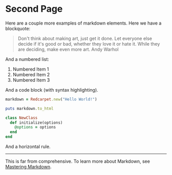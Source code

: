 # Second Page

Here are a couple more examples of markdown elements. Here we have a blockquote:

> Don't think about making art, just get it done. Let everyone else decide if it's good or bad, whether they love it or hate it. While they are deciding, make even more art.
> Andy Warhol

And a numbered list:

1. Numbered Item 1
2. Numbered Item 2
3. Numbered Item 3

And a code block (with syntax highlighting).

~~~ ruby
markdown = Redcarpet.new("Hello World!")

puts markdown.to_html

class NewClass
  def initialize(options)
    @options = options
  end
end
~~~

And a horizontal rule.

* * *

This is far from comprehensive. To learn more about Markdown, see [Mastering Markdown](https://guides.github.com/features/mastering-markdown/).
